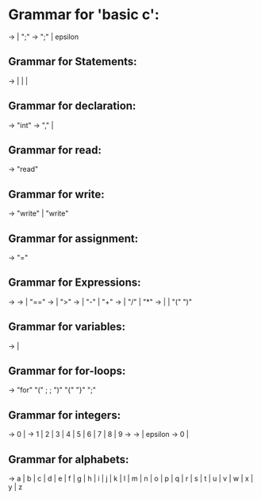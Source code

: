 # Grammar for 'basic c':
<program> -> <statements> | <declare> <statements> ";"
<statements> -> <statement> ";" <statements> | epsilon
## Grammar for Statements:
<statement> -> <read> | <write> | <assignment> |<for-loop>
## Grammar for declaration:
<declare> ->  "int" <declaration>
<declaration> -> <variable> "," <declaration> | <variable>
## Grammar for read:
<read> -> "read" <variable>
## Grammar for write:
<write> -> "write" <variable> | "write" <integer>
## Grammar for assignment:
<assignment> -> <variable> "=" <expression>
## Grammar for Expressions:
<expression> -> <equality>
<equality> -> <comparison> | <equality> "==" <comparison>
<comparison> -> <term> | <comparison> ">" <term>
<term> -> <factor> | <term> "-" <factor> | <term> "+" <factor>
<factor> -> <primary> | <factor> "/" <primary> | <factor> "*" <primary>
<primary> -> <number> | <variable> | "(" <expression> ")"
## Grammar for variables:
<variable> -> <alphabet><variable> | <alphabet>
## Grammar for for-loops:
<for-loop> -> "for" "(" <assignment> ; <expression> ; <assignment> ")" "{" <statements> "}" ";"
## Grammar for integers:
<integer> -> 0 | <digits>
<positive digit> -> 1 | 2 | 3 | 4 | 5 | 6 | 7 | 8 | 9
<digits> -> <positive digit> <digit>
<digit> -> <digit> <separate> | epsilon
<separate> -> 0 | <positive digit>
## Grammar for alphabets:
<alphabet> -> a | b | c | d | e | f | g | h | i | j | k | l | m | n | o | p | q | r | s | t | u | v | w | x | y | z
